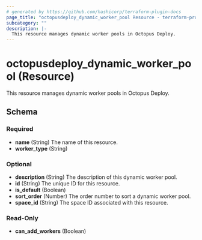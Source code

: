 ```yaml
---
# generated by https://github.com/hashicorp/terraform-plugin-docs
page_title: "octopusdeploy_dynamic_worker_pool Resource - terraform-provider-octopusdeploy"
subcategory: ""
description: |-
  This resource manages dynamic worker pools in Octopus Deploy.
---
```


# octopusdeploy_dynamic_worker_pool (Resource)

This resource manages dynamic worker pools in Octopus Deploy.



<!-- schema generated by tfplugindocs -->
## Schema

### Required

- **name** (String) The name of this resource.
- **worker_type** (String)

### Optional

- **description** (String) The description of this dynamic worker pool.
- **id** (String) The unique ID for this resource.
- **is_default** (Boolean)
- **sort_order** (Number) The order number to sort a dynamic worker pool.
- **space_id** (String) The space ID associated with this resource.

### Read-Only

- **can_add_workers** (Boolean)


